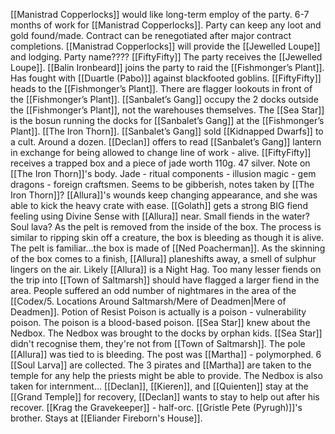 [[Manistrad Copperlocks]] would like long-term employ of the party.
	6-7 months of work for [[Manistrad Copperlocks]].
	Party can keep any loot and gold found/made.
	Contract can be renegotiated after major contract completions.
	[[Manistrad Copperlocks]] will provide the [[Jewelled Loupe]] and lodging.
Party name????
	[[FiftyFifty]]
The party receives the [[Jewelled Loupe]].
[[Balin Ironbeard]] joins the party to raid the [[Fishmonger’s Plant]].
	Has fought with [[Duartle (Pabo)]] against blackfooted goblins.
[[FiftyFifty]] heads to the [[Fishmonger’s Plant]].
There are flagger lookouts in front of the [[Fishmonger’s Plant]].
[[Sanbalet’s Gang]] occupy the 2 docks outside the [[Fishmonger’s Plant]], not the warehouses themselves.
The [[Sea Star]] is the bosun running the docks for [[Sanbalet’s Gang]] at the [[Fishmonger’s Plant]].
[[The Iron Thorn]].
[[Sanbalet’s Gang]] sold [[Kidnapped Dwarfs]] to a cult. Around a dozen.
[[Declan]] offers to read [[Sanbalet’s Gang]] lantern in exchange for being allowed to change line of work - alive.
[[FiftyFifty]] receives a trapped box and a piece of jade worth 110g.
47 silver.
Note on [[The Iron Thorn]]'s body.
	Jade - ritual components - illusion magic - gem dragons - foreign craftsmen. Seems to be gibberish, notes taken by [[The Iron Thorn]]?
[[Allura]]'s wounds keep changing appearance, and she was able to kick the heavy crate with ease.
[[Golath]] gets a strong BIG fiend feeling using Divine Sense with [[Allura]] near.
Small fiends in the water? Soul lava?
As the pelt is removed from the inside of the box. The process is similar to ripping skin off a creature, the box is bleeding as though it is alive. The pelt is familiar...the box is made of [[Ned Poacherman]]. As the skinning of the box comes to a finish, [[Allura]] planeshifts away, a smell of sulphur lingers on the air.
Likely [[Allura]] is a Night Hag.
Too many lesser fiends on the trip into [[Town of Saltmarsh]] should have flagged a larger fiend in the area.
People suffered an odd number of nightmares in the area of the [[Codex/5. Locations Around Saltmarsh/Mere of Deadmen|Mere of Deadmen]].
Potion of Resist Poison is actually is a poison - vulnerability poison.
The poison is a blood-based poison.
[[Sea Star]] knew about the Nedbox.
The Nedbox was brought to the docks by orphan kids. [[Sea Star]] didn't recognise them, they're not from [[Town of Saltmarsh]].
The pole [[Allura]] was tied to is bleeding. The post was [[Martha]] - polymorphed.
6 [[Soul Larva]] are collected.
The 3 pirates and [[Martha]] are taken to the temple for any help the priests might be able to provide.
The Nedbox is also taken for internment...
[[Declan]], [[Kieren]], and [[Quienten]] stay at the [[Grand Temple]] for recovery, [[Declan]] wants to stay to help out after his recover.
[[Krag the Gravekeeper]] - half-orc. [[Gristle Pete (Pyrugh)]]'s brother. Stays at [[Eliander Fireborn's House]].